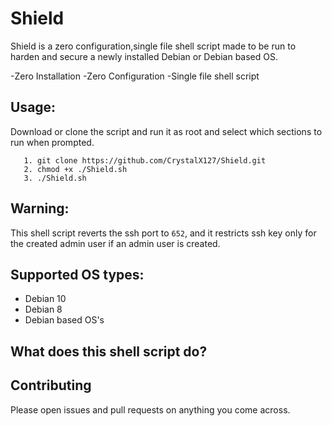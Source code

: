 # Shield

Shield is a zero configuration,single file shell script made to be run to harden and secure a newly installed Debian or Debian based OS.

-Zero Installation 
-Zero Configuration
-Single file shell script

## Usage:
Download or clone the script and run it as root and select which sections to run when prompted.
```
   1. git clone https://github.com/CrystalX127/Shield.git
   2. chmod +x ./Shield.sh
   3. ./Shield.sh
```
## Warning:
This shell script reverts the ssh port to `652`, and it restricts ssh key only for the created admin user if an admin user is created.

## Supported OS types:
- Debian 10
- Debian 8
- Debian based OS's

## What does this shell script do?


   
## Contributing 
Please open issues and pull requests on anything you come across.

